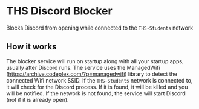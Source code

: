 # THS Discord Blocker
Blocks Discord from opening while connected to the `THS-Students` network

## How it works
The blocker service will run on startup along with all your startup apps, usually after Discord runs. The service uses the ManagedWifi (https://archive.codeplex.com/?p=managedwifi) library to detect the connected Wifi network SSID. If the `THS-Students` network is connected to, it will check for the Discord process. If it is found, it will be killed and you will be notified. If the network is not found, the service will start Discord (not if it is already open).


